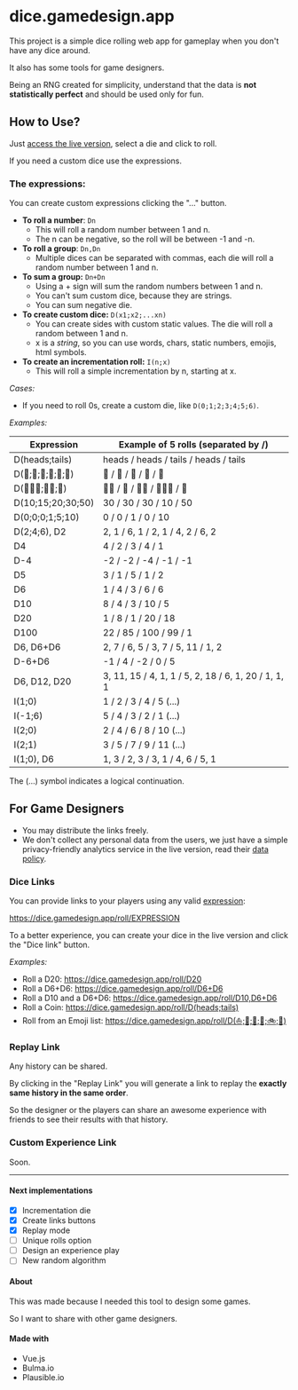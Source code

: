 # dice.gamedesign.app

This project is a simple dice rolling web app for gameplay when you don't have any dice around.

It also has some tools for game designers.

Being an RNG created for simplicity, understand that the data is **not statistically perfect** and should be used only for fun.

## How to Use?

Just [access the live version](https://dice.gamedesign.app), select a die and click to roll.

If you need a custom dice use the expressions.

### The expressions:

You can create custom expressions clicking the "..." button.

- **To roll a number**: `Dn` 
    - This will roll a random number between 1 and n.
    - The n can be negative, so the roll will be between -1 and -n.
- **To roll a group**: `Dn,Dn`
    - Multiple dices can be separated with commas, each die will roll a random number between 1 and n.
- **To sum a group:** `Dn+Dn`
    - Using a + sign will sum the random numbers between 1 and n.
    - You can't sum custom dice, because they are strings.
    - You can sum negative die.
- **To create custom dice:** `D(x1;x2;...xn)`
    - You can create sides with custom static values. The die will roll a random between 1 and n.
    - x is a _string_, so you can use words, chars, static numbers, emojis, html symbols.
- **To create an incrementation roll:** `I(n;x)`
   - This will roll a simple incrementation by n, starting at x.

_Cases:_
- If you need to roll 0s, create a custom die, like `D(0;1;2;3;4;5;6)`.

_Examples:_

Expression | Example of 5 rolls (separated by /)
------------ | -------------
D(heads;tails) | heads / heads / tails / heads / tails
D(🍉;🍋;🍌;🍍;🍎;🍓) | 🍉 / 🍉 / 🍍 / 🍎 / 🍓
D(🍉🍎🍓;🍋🍌;🍍) | 🍋🍌 / 🍍 / 🍋🍌 / 🍉🍎🍓 / 🍍
D(10;15;20;30;50) | 30 / 30 / 30 / 10 / 50
D(0;0;0;1;5;10) | 0 / 0 / 1 / 0 / 10 
D(2;4;6), D2 | 2, 1 / 6, 1 / 2, 1 / 4, 2 / 6, 2
D4 | 4 / 2 / 3 / 4 / 1
D-4 | -2 / -2 / -4 / -1 / -1
D5 | 3 / 1 / 5 / 1 / 2 
D6 | 1 / 4 / 3 / 6 / 6
D10 | 8 / 4 / 3 / 10 / 5
D20 | 1 / 8 / 1 / 20 / 18
D100 | 22 / 85 / 100 / 99 / 1
D6, D6+D6 | 2, 7 / 6, 5 / 3, 7 / 5, 11 / 1, 2
D-6+D6 | -1 / 4 / -2 / 0 / 5
D6, D12, D20 | 3, 11, 15 / 4, 1, 1 / 5, 2, 18 / 6, 1, 20 / 1, 1, 1
I(1;0) | 1 / 2 / 3 / 4 / 5 (...)
I(-1;6) | 5 / 4 / 3 / 2 / 1 (...)
I(2;0) | 2 / 4 / 6 / 8 / 10 (...)
I(2;1) | 3 / 5 / 7 / 9 / 11 (...)
I(1;0), D6 | 1, 3 / 2, 3 / 3, 1 / 4, 6 / 5, 1

The (...) symbol indicates a logical continuation.

## For Game Designers

- You may distribute the links freely.
- We don't collect any personal data from the users, we just have a simple privacy-friendly analytics service in the live version, read their [data policy](https://plausible.io/data-policy).

### Dice Links
You can provide links to your players using any valid [expression](#the-expressions):

https://dice.gamedesign.app/roll/EXPRESSION

To a better experience, you can create your dice in the live version and click the "Dice link" button.

_Examples:_ 

- Roll a D20: https://dice.gamedesign.app/roll/D20
- Roll a D6+D6: https://dice.gamedesign.app/roll/D6+D6
- Roll a D10 and a D6+D6: https://dice.gamedesign.app/roll/D10,D6+D6
- Roll a Coin: https://dice.gamedesign.app/roll/D(heads;tails)
- Roll from an Emoji list: https://dice.gamedesign.app/roll/D(⛵;🚄;🚚;🚗;🚲;🛫)

### Replay Link

Any history can be shared.

By clicking in the "Replay Link" you will generate a link to replay the **exactly same history in the same order**.

So the designer or the players can share an awesome experience with friends to see their results with that history.

### Custom Experience Link

Soon.

---

#### Next implementations

- [x] Incrementation die
- [x] Create links buttons
- [x] Replay mode
- [ ] Unique rolls option
- [ ] Design an experience play
- [ ] New random algorithm

#### About

This was made because I needed this tool to design some games.

So I want to share with other game designers.

#### Made with

- Vue.js
- Bulma.io
- Plausible.io
